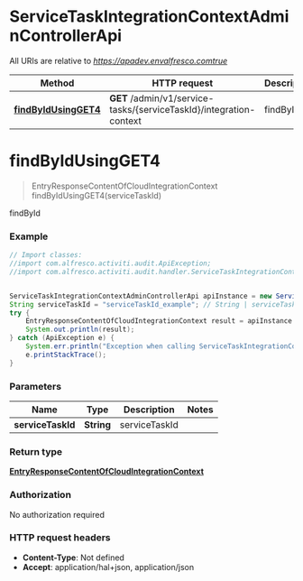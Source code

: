 # ServiceTaskIntegrationContextAdminControllerApi

All URIs are relative to *https://apadev.envalfresco.comtrue*

Method | HTTP request | Description
------------- | ------------- | -------------
[**findByIdUsingGET4**](ServiceTaskIntegrationContextAdminControllerApi.md#findByIdUsingGET4) | **GET** /admin/v1/service-tasks/{serviceTaskId}/integration-context | findById


<a name="findByIdUsingGET4"></a>
# **findByIdUsingGET4**
> EntryResponseContentOfCloudIntegrationContext findByIdUsingGET4(serviceTaskId)

findById

### Example
```java
// Import classes:
//import com.alfresco.activiti.audit.ApiException;
//import com.alfresco.activiti.audit.handler.ServiceTaskIntegrationContextAdminControllerApi;


ServiceTaskIntegrationContextAdminControllerApi apiInstance = new ServiceTaskIntegrationContextAdminControllerApi();
String serviceTaskId = "serviceTaskId_example"; // String | serviceTaskId
try {
    EntryResponseContentOfCloudIntegrationContext result = apiInstance.findByIdUsingGET4(serviceTaskId);
    System.out.println(result);
} catch (ApiException e) {
    System.err.println("Exception when calling ServiceTaskIntegrationContextAdminControllerApi#findByIdUsingGET4");
    e.printStackTrace();
}
```

### Parameters

Name | Type | Description  | Notes
------------- | ------------- | ------------- | -------------
 **serviceTaskId** | **String**| serviceTaskId |

### Return type

[**EntryResponseContentOfCloudIntegrationContext**](EntryResponseContentOfCloudIntegrationContext.md)

### Authorization

No authorization required

### HTTP request headers

 - **Content-Type**: Not defined
 - **Accept**: application/hal+json, application/json

